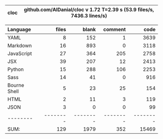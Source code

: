 cloc|github.com/AlDanial/cloc v 1.72  T=2.39 s (53.9 files/s, 7436.3 lines/s)
--- | ---

Language|files|blank|comment|code
:-------|-------:|-------:|-------:|-------:
YAML|8|152|1|3639
Markdown|16|893|0|3118
JavaScript|27|364|205|2758
JSX|39|207|12|2413
Python|15|288|106|2253
Sass|14|41|0|916
Bourne Shell|5|23|25|154
HTML|2|11|3|119
JSON|3|0|0|99
--------|--------|--------|--------|--------
SUM:|129|1979|352|15469
